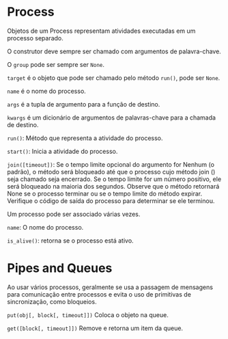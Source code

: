 # Process

Objetos de um Process representam atividades executadas em um processo separado.

O construtor deve sempre ser chamado com argumentos de palavra-chave.

O `group` pode ser sempre ser `None`. 

`target` é o objeto que pode ser chamado pelo método `run()`, pode ser `None`.

`name` é o nome do processo.

`args` é a tupla de argumento para a função de destino.

`kwargs` é um dicionário de argumentos de palavras-chave para a chamada de destino.

`run()`: Método que representa a atividade do processo.

`start()`: Inicia a atividade do processo.

`join([timeout])`: Se o tempo limite opcional do argumento for Nenhum (o padrão), 
o método será bloqueado até que o processo cujo método join () seja chamado seja encerrado. 
Se o tempo limite for um número positivo, ele será bloqueado na maioria dos segundos. 
Observe que o método retornará None se o processo terminar ou se o tempo limite do método expirar. 
Verifique o código de saída do processo para determinar se ele terminou.

Um processo pode ser associado várias vezes.

`name`: O nome do processo.

`is_alive()`: retorna se o processo está ativo.


# Pipes and Queues
Ao usar vários processos, geralmente se usa a passagem de mensagens para comunicação entre processos e evita o uso de primitivas de sincronização, como bloqueios.

`put(obj[, block[, timeout]])`
Coloca o objeto na queue.

`get([block[, timeout]])`
Remove e retorna um item da queue.
